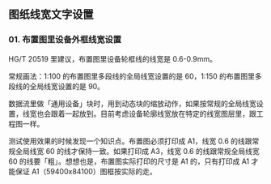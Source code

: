 ## 图纸线宽文字设置

### 01. 布置图里设备外框线宽设置

HG/T 20519 里建议，布置图里设备轮框线的线宽是 0.6-0.9mm。

常规画法：1:100 的布置图里多段线的全局线宽设置的是 60，1:150 的布置图里多段线的全局线宽设置的是 90。

数据流里做「通用设备」块时，用到动态块的缩放动作，如果按常规的全局线宽设置，线宽也会跟着一起放到。目前考虑设备轮廓线宽放在特定的线宽图层里，跟工程图一样。

测试使用效果的时候发现一个知识点。布置图必须打印成 A1，线宽 0.6 的线跟常规全局线宽 60 的线才保持一致。如果打印成 A3，线宽 0.6 的线跟常规全局线宽 60 的线要「粗」。想想也是，布置图实际打印的尺寸是 A1 的，只有打印成 A1 才能保证 A1（59400x84100）图框按实际的走。
